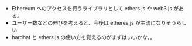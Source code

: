- Ethereum へのアクセスを行うライブラリとして ethers.js や web3.js がある。
- ユーザー数などの伸びを考えると、今後は etheres.js が主流になりそうらしい
- hardhat と ethers.js の使い方を覚えるのがまずはいいかな。。
